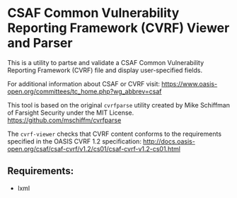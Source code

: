 # CSAF Common Vulnerability Reporting Framework (CVRF) Viewer and Parser
This is a utility to partse and validate a CSAF Common Vulnerability Reporting Framework (CVRF) file and display user-specified fields.

For additional information about CSAF or CVRF visit: 
https://www.oasis-open.org/committees/tc_home.php?wg_abbrev=csaf  

This tool is based on the original `cvrfparse` utility created by Mike Schiffman of Farsight Security under the MIT License. https://github.com/mschiffm/cvrfparse

The `cvrf-viewer` checks that CVRF content conforms to the requirements specified in the OASIS CVRF 1.2 specification:
http://docs.oasis-open.org/csaf/csaf-cvrf/v1.2/cs01/csaf-cvrf-v1.2-cs01.html

## Requirements: 
* lxml  
